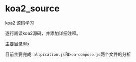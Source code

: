 # koa2_source
koa2 源码学习

逐行阅读koa2源码，并添加详细注释。

主要目录/lib

目前主要完成` allpication.js`和`koa-compose.js`两个文件的分析